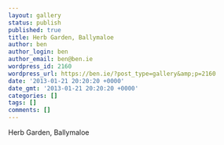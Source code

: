 ```yaml
---
layout: gallery
status: publish
published: true
title: Herb Garden, Ballymaloe
author: ben
author_login: ben
author_email: ben@ben.ie
wordpress_id: 2160
wordpress_url: https://ben.ie/?post_type=gallery&amp;p=2160
date: '2013-01-21 20:20:20 +0000'
date_gmt: '2013-01-21 20:20:20 +0000'
categories: []
tags: []
comments: []
---
```

<p>Herb Garden, Ballymaloe</p>
